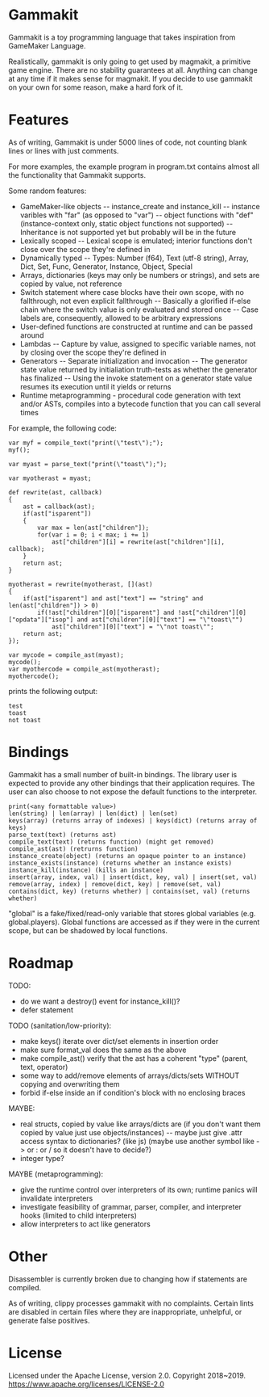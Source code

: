 # Gammakit

Gammakit is a toy programming language that takes inspiration from GameMaker Language.

Realistically, gammakit is only going to get used by magmakit, a primitive game engine. There are no stability guarantees at all. Anything can change at any time if it makes sense for magmakit. If you decide to use gammakit on your own for some reason, make a hard fork of it.

# Features

As of writing, Gammakit is under 5000 lines of code, not counting blank lines or lines with just comments.

For more examples, the example program in program.txt contains almost all the functionality that Gammakit supports.

Some random features:

- GameMaker-like objects
-- instance_create and instance_kill
-- instance varibles with "far" (as opposed to "var")
-- object functions with "def" (instance-context only, static object functions not supported)
-- Inheritance is not supported yet but probably will be in the future
- Lexically scoped
-- Lexical scope is emulated; interior functions don't close over the scope they're defined in
- Dynamically typed
-- Types: Number (f64), Text (utf-8 string), Array, Dict, Set, Func, Generator, Instance, Object, Special
- Arrays, dictionaries (keys may only be numbers or strings), and sets are copied by value, not reference
- Switch statement where case blocks have their own scope, with no fallthrough, not even explicit fallthrough
-- Basically a glorified if-else chain where the switch value is only evaluated and stored once
-- Case labels are, consequently, allowed to be arbitrary expressions
- User-defined functions are constructed at runtime and can be passed around
- Lambdas
-- Capture by value, assigned to specific variable names, not by closing over the scope they're defined in
- Generators
-- Separate initialization and invocation
-- The generator state value returned by initialiation truth-tests as whether the generator has finalized
-- Using the invoke statement on a generator state value resumes its execution until it yields or returns
- Runtime metaprogramming - procedural code generation with text and/or ASTs, compiles into a bytecode function that you can call several times

For example, the following code:

    var myf = compile_text("print(\"test\");");
    myf();

    var myast = parse_text("print(\"toast\");");

    var myotherast = myast;

    def rewrite(ast, callback)
    {
        ast = callback(ast);
        if(ast["isparent"])
        {
            var max = len(ast["children"]);
            for(var i = 0; i < max; i += 1)
                ast["children"][i] = rewrite(ast["children"][i], callback);
        }
        return ast;
    }

    myotherast = rewrite(myotherast, [](ast)
    {
        if(ast["isparent"] and ast["text"] == "string" and len(ast["children"]) > 0)
            if(!ast["children"][0]["isparent"] and !ast["children"][0]["opdata"]["isop"] and ast["children"][0]["text"] == "\"toast\"")
                ast["children"][0]["text"] = "\"not toast\"";
        return ast;
    });

    var mycode = compile_ast(myast);
    mycode();
    var myothercode = compile_ast(myotherast);
    myothercode();

prints the following output:

    test
    toast
    not toast

# Bindings

Gammakit has a small number of built-in bindings. The library user is expected to provide any other bindings that their application requires. The user can also choose to not expose the default functions to the interpreter.

    print(<any formattable value>)
    len(string) | len(array) | len(dict) | len(set)
    keys(array) (returns array of indexes) | keys(dict) (returns array of keys)
    parse_text(text) (returns ast)
    compile_text(text) (returns function) (might get removed)
    compile_ast(ast) (retrurns function)
    instance_create(object) (returns an opaque pointer to an instance)
    instance_exists(instance) (returns whether an instance exists)
    instance_kill(instance) (kills an instance)
    insert(array, index, val) | insert(dict, key, val) | insert(set, val)
    remove(array, index) | remove(dict, key) | remove(set, val)
    contains(dict, key) (returns whether) | contains(set, val) (returns whether)

"global" is a fake/fixed/read-only variable that stores global variables (e.g. global.players). Global functions are accessed as if they were in the current scope, but can be shadowed by local functions.

# Roadmap

TODO:
- do we want a destroy() event for instance_kill()?
- defer statement

TODO (sanitation/low-priority):
- make keys() iterate over dict/set elements in insertion order
- make sure format_val does the same as the above
- make compile_ast() verify that the ast has a coherent "type" (parent, text, operator)
- some way to add/remove elements of arrays/dicts/sets WITHOUT copying and overwriting them
- forbid if-else inside an if condition's block with no enclosing braces

MAYBE:
- real structs, copied by value like arrays/dicts are (if you don't want them copied by value just use objects/instances)
-- maybe just give .attr access syntax to dictionaries? (like js) (maybe use another symbol like -> or : or / so it doesn't have to decide?)
- integer type?

MAYBE (metaprogramming):
- give the runtime control over interpreters of its own; runtime panics will invalidate interpreters
- investigate feasibility of grammar, parser, compiler, and interpreter hooks (limited to child interpreters)
- allow interpreters to act like generators

# Other

Disassembler is currently broken due to changing how if statements are compiled.

As of writing, clippy processes gammakit with no complaints. Certain lints are disabled in certain files where they are inappropriate, unhelpful, or generate false positives.

# License

Licensed under the Apache License, version 2.0. Copyright 2018~2019. https://www.apache.org/licenses/LICENSE-2.0
